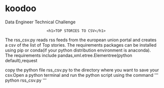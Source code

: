 # koodoo
Data Engineer Technical Challenge
                       
                       <h1>TOP STORIES TO CSV</h1>
The rss_csv.py reads rss feeds from the european union portal and creates a csv of the list of Top stories.
The requirements packages can be installed using pip or conda(if your python distribution environment is anaconda). The requirements include pandas,xml.etree.Elementree(python default),request

copy the python file rss_csv.py to the directory where you want to save your csv.Open a python terminal and run the python script using the command 
'''
python rss_csv.py
'''
